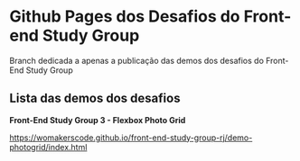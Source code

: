 # Github Pages dos Desafios do Front-end Study Group # 

Branch dedicada a apenas a publicação das demos dos desafios do Front-End Study Group 

## Lista das demos dos desafios

**Front-End Study Group 3 - Flexbox Photo Grid**

https://womakerscode.github.io/front-end-study-group-rj/demo-photogrid/index.html 
